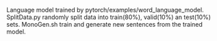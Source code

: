 Language model trained by pytorch/examples/word_language_model.
SplitData.py randomly split data into train(80%), valid(10%) an test(10%) sets. 
MonoGen.sh train and generate new sentences from the trained model. 
